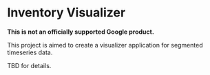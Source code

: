 # Inventory Visualizer

**This is not an officially supported Google product.**

This project is aimed to create a visualizer application for segmented timeseries data.

TBD for details.
